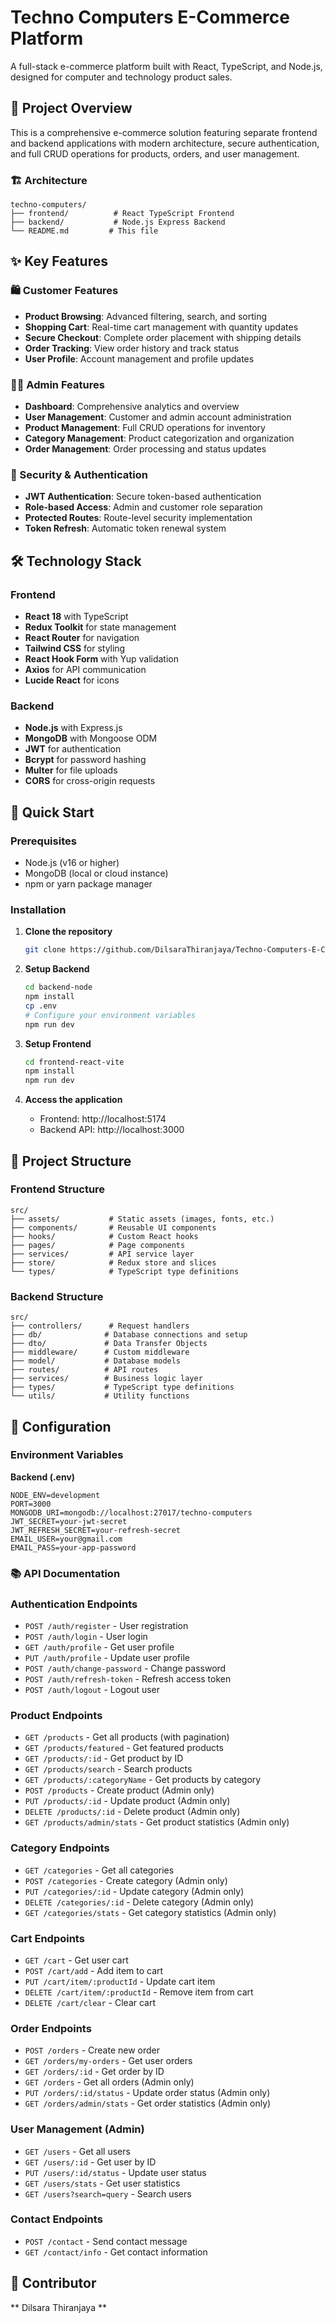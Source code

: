 # Techno Computers E-Commerce Platform

A full-stack e-commerce platform built with React, TypeScript, and Node.js, designed for computer and technology product sales.

## 🚀 Project Overview

This is a comprehensive e-commerce solution featuring separate frontend and backend applications with modern architecture, secure authentication, and full CRUD operations for products, orders, and user management.

### 🏗️ Architecture

```
techno-computers/
├── frontend/          # React TypeScript Frontend
├── backend/           # Node.js Express Backend
└── README.md         # This file
```

## ✨ Key Features

### 🛍️ Customer Features
- **Product Browsing**: Advanced filtering, search, and sorting
- **Shopping Cart**: Real-time cart management with quantity updates
- **Secure Checkout**: Complete order placement with shipping details
- **Order Tracking**: View order history and track status
- **User Profile**: Account management and profile updates

### 👨‍💼 Admin Features
- **Dashboard**: Comprehensive analytics and overview
- **User Management**: Customer and admin account administration
- **Product Management**: Full CRUD operations for inventory
- **Category Management**: Product categorization and organization
- **Order Management**: Order processing and status updates

### 🔐 Security & Authentication
- **JWT Authentication**: Secure token-based authentication
- **Role-based Access**: Admin and customer role separation
- **Protected Routes**: Route-level security implementation
- **Token Refresh**: Automatic token renewal system

## 🛠️ Technology Stack

### Frontend
- **React 18** with TypeScript
- **Redux Toolkit** for state management
- **React Router** for navigation
- **Tailwind CSS** for styling
- **React Hook Form** with Yup validation
- **Axios** for API communication
- **Lucide React** for icons

### Backend
- **Node.js** with Express.js
- **MongoDB** with Mongoose ODM
- **JWT** for authentication
- **Bcrypt** for password hashing
- **Multer** for file uploads
- **CORS** for cross-origin requests

## 🚀 Quick Start

### Prerequisites
- Node.js (v16 or higher)
- MongoDB (local or cloud instance)
- npm or yarn package manager

### Installation

1. **Clone the repository**
   ```bash
   git clone https://github.com/DilsaraThiranjaya/Techno-Computers-E-Commerce-App.git
   ```

2. **Setup Backend**
   ```bash
   cd backend-node
   npm install
   cp .env
   # Configure your environment variables
   npm run dev
   ```

3. **Setup Frontend**
   ```bash
   cd frontend-react-vite
   npm install
   npm run dev
   ```

4. **Access the application**
   - Frontend: http://localhost:5174
   - Backend API: http://localhost:3000

## 📁 Project Structure

### Frontend Structure
```
src/
├── assets/           # Static assets (images, fonts, etc.)
├── components/       # Reusable UI components
├── hooks/            # Custom React hooks
├── pages/            # Page components
├── services/         # API service layer
├── store/            # Redux store and slices
└── types/            # TypeScript type definitions
```

### Backend Structure
```
src/
├── controllers/      # Request handlers  
├── db/              # Database connections and setup  
├── dto/             # Data Transfer Objects  
├── middleware/      # Custom middleware  
├── model/           # Database models  
├── routes/          # API routes  
├── services/        # Business logic layer  
├── types/           # TypeScript type definitions  
└── utils/           # Utility functions  
```

## 🔧 Configuration

### Environment Variables

**Backend (.env)**
```env
NODE_ENV=development
PORT=3000
MONGODB_URI=mongodb://localhost:27017/techno-computers
JWT_SECRET=your-jwt-secret
JWT_REFRESH_SECRET=your-refresh-secret
EMAIL_USER=your@gmail.com
EMAIL_PASS=your-app-password
```

### 📚 API Documentation

### Authentication Endpoints
- `POST /auth/register` - User registration
- `POST /auth/login` - User login
- `GET /auth/profile` - Get user profile
- `PUT /auth/profile` - Update user profile
- `POST /auth/change-password` - Change password
- `POST /auth/refresh-token` - Refresh access token
- `POST /auth/logout` - Logout user

### Product Endpoints
- `GET /products` - Get all products (with pagination)
- `GET /products/featured` - Get featured products
- `GET /products/:id` - Get product by ID
- `GET /products/search` - Search products
- `GET /products/:categoryName` - Get products by category
- `POST /products` - Create product (Admin only)
- `PUT /products/:id` - Update product (Admin only)
- `DELETE /products/:id` - Delete product (Admin only)
- `GET /products/admin/stats` - Get product statistics (Admin only)

### Category Endpoints
- `GET /categories` - Get all categories
- `POST /categories` - Create category (Admin only)
- `PUT /categories/:id` - Update category (Admin only)
- `DELETE /categories/:id` - Delete category (Admin only)
- `GET /categories/stats` - Get category statistics (Admin only)

### Cart Endpoints
- `GET /cart` - Get user cart
- `POST /cart/add` - Add item to cart
- `PUT /cart/item/:productId` - Update cart item
- `DELETE /cart/item/:productId` - Remove item from cart
- `DELETE /cart/clear` - Clear cart

### Order Endpoints
- `POST /orders` - Create new order
- `GET /orders/my-orders` - Get user orders
- `GET /orders/:id` - Get order by ID
- `GET /orders` - Get all orders (Admin only)
- `PUT /orders/:id/status` - Update order status (Admin only)
- `GET /orders/admin/stats` - Get order statistics (Admin only)

### User Management (Admin)
- `GET /users` - Get all users
- `GET /users/:id` - Get user by ID
- `PUT /users/:id/status` - Update user status
- `GET /users/stats` - Get user statistics
- `GET /users?search=query` - Search users

### Contact Endpoints
- `POST /contact` - Send contact message
- `GET /contact/info` - Get contact information

## 🤝 Contributor
** Dilsara Thiranjaya **